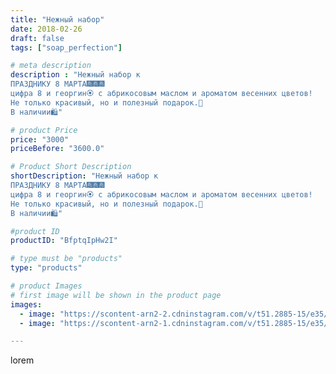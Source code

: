 ```yaml
---
title: "Нежный набор"
date: 2018-02-26
draft: false
tags: ["soap_perfection"]

# meta description
description : "Нежный набор к
ПРАЗДНИКУ 8 МАРТА🎆🎆🎆
цифра 8 и георгин🏵️ с абрикосовым маслом и ароматом весенних цветов!
Не только красивый, но и полезный подарок.🎁
В наличии🛍️"

# product Price
price: "3000"
priceBefore: "3600.0"

# Product Short Description
shortDescription: "Нежный набор к
ПРАЗДНИКУ 8 МАРТА🎆🎆🎆
цифра 8 и георгин🏵️ с абрикосовым маслом и ароматом весенних цветов!
Не только красивый, но и полезный подарок.🎁
В наличии🛍️"

#product ID
productID: "BfptqIpHw2I"

# type must be "products"
type: "products"

# product Images
# first image will be shown in the product page
images:
  - image: "https://scontent-arn2-2.cdninstagram.com/v/t51.2885-15/e35/28155416_212833052603456_3623855858313592832_n.jpg?se=7&tp=1&_nc_ht=scontent-arn2-2.cdninstagram.com&_nc_cat=108&_nc_ohc=hkLIRzpzsJcAX_RvMkH&ccb=7-4&oh=454993ff07f08c8b11df347d68ae6acd&oe=60841B99&ig_cache_key=MTcyMzA1NjA2MjQzNjY3MTk4OA%3D%3D.2-ccb7-4"
  - image: "https://scontent-arn2-1.cdninstagram.com/v/t51.2885-15/e35/27892983_957452197756849_630307852510035968_n.jpg?se=7&tp=1&_nc_ht=scontent-arn2-1.cdninstagram.com&_nc_cat=101&_nc_ohc=093M6spxg70AX-RSPKq&ccb=7-4&oh=783868791e4db3453c854eb1c603420c&oe=6081A2EE&ig_cache_key=MTcyMzA1NjA2OTkzNjA1NzY4Nw%3D%3D.2-ccb7-4"

---
```

lorem
